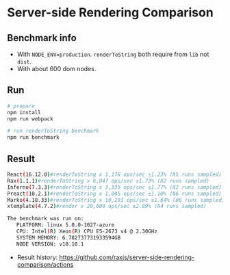 # Server-side Rendering Comparison

## Benchmark info

- With `NODE_ENV=production`. `renderToString` both require from `lib` not `dist`.
- With about 600 dom nodes.

## Run

```bash
# prepare
npm install
npm run webpack

# run renderToString benchmark
npm run benchmark
```

## Result

```bash
React(16.12.0)#renderToString x 1,178 ops/sec ±1.23% (85 runs sampled)
Rax(1.1.1)#renderToString x 6,047 ops/sec ±1.73% (82 runs sampled)
Inferno(7.3.3)#renderToString x 3,335 ops/sec ±1.77% (82 runs sampled)
Preact(10.2.1)#renderToString x 1,005 ops/sec ±1.10% (86 runs sampled)
Marko(4.18.33)#renderToString x 10,291 ops/sec ±1.64% (86 runs sampled)
xtemplate(4.7.2)#render x 20,600 ops/sec ±2.89% (84 runs sampled)

The benchmark was run on:
   PLATFORM: linux 5.0.0-1027-azure
   CPU: Intel(R) Xeon(R) CPU E5-2673 v4 @ 2.30GHz
   SYSTEM MEMORY: 6.782737731933594GB
   NODE VERSION: v10.18.1
```

- Result history: https://github.com/raxjs/server-side-rendering-comparison/actions